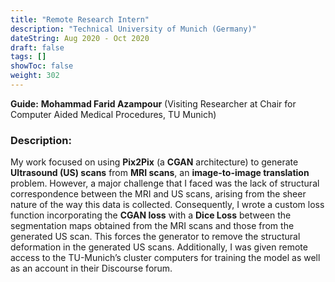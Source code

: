 ```yaml
---
title: "Remote Research Intern"
description: "Technical University of Munich (Germany)"
dateString: Aug 2020 - Oct 2020
draft: false
tags: []
showToc: false
weight: 302
--- 
```

**Guide:** **Mohammad Farid Azampour** (Visiting Researcher at Chair for Computer Aided Medical Procedures, TU Munich)

### Description:

My work focused on using **Pix2Pix** (a **CGAN** architecture) to generate **Ultrasound (US) scans** from **MRI scans**, an **image-to-image translation** problem. However, a major challenge that I faced was the lack of structural correspondence between the MRI and US scans, arising from the sheer nature of the way this data is collected. Consequently, I wrote a custom loss function incorporating the **CGAN loss** with a **Dice Loss** between the segmentation maps obtained from the MRI scans and those from the generated US scan. This forces the generator to remove the structural deformation in the generated US scans. Additionally, I was given remote access to the TU-Munich’s cluster computers for training the model as well as an account in their Discourse forum.